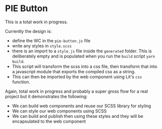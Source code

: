 # PIE Button

This is a total work in progress. 

Currently the design is:

- define the WC in the `pie-button.js` file
- write any styles in `style.scss`
- there is an import to a `style.js` file inside the `generated` folder. This is deliberately empty and is populated when you run the `build` script `yarn build`.
- This script will transform the scss into a css file, then transform that into a javascript module that exports the compiled css as a string.
- This can then be imported by the web component using Lit's `css` function.

Again, total work in progress and probably a super gross flow for a real project but it demonstrates the following:

- We can build web components and reuse our SCSS library for styling
- We can style our web components using SCSS
- We can build and publish then using these styles and they will be encapsulated to the web component